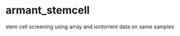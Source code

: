 armant_stemcell
===============

stem cell screening using array and iontorrent data on same samples

